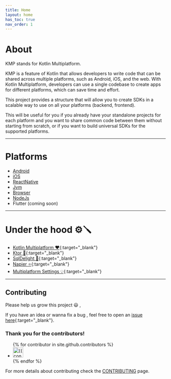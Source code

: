 ```yaml
---
title: Home
layout: home
has_toc: true
nav_order: 1
---
```


# About

KMP stands for Kotlin Multiplatform.

KMP is a feature of Kotlin that allows developers to write code that can be shared across multiple platforms, such as Android, iOS, and the web. With Kotlin Multiplatform, developers can use a single codebase to create apps for different platforms, which can save time and effort.

This project provides a structure that will allow you to create SDKs in a scalable way to use on all your platforms (backend, frontend). 

This will be useful for you if you already have your standalone projects for each platform and you want to share common code between them without starting from scratch, or if you want to build universal SDKs for the supported platforms.

---

# Platforms

* [Android](../platforms/android)
* [iOS](../platforms/ios)
* [ReactNative](../platforms/react_native)
* [Jvm](../platforms/jvm)
* [Browser](../platforms/browser)
* [NodeJs](../platforms/nodejs)
* Flutter (coming soon)

---

# Under the hood ⚙️🪛

* [Kotlin Multiplatform ❤️](https://kotlinlang.org/docs/multiplatform.html){:target="_blank"}
* [Ktor 🚀](https://ktor.io){:target="_blank"} 
* [SqlDelight 💪](https://cashapp.github.io/sqldelight){:target="_blank"} 
* [Napier ⭐](https://github.com/AAkira/Napier){:target="_blank"}
* [Multiplatform Settings 💡](https://github.com/russhwolf/multiplatform-settings){:target="_blank"}

---

## Contributing

Please help us grow this project 😃 ,

If you have an idea or wanna fix a bug , feel free to open an [issue here](https://github.com/telereso/kmp-core/issues){:target="_blank"}.


### Thank you for the contributors!

<ul class="list-style-none">
{% for contributor in site.github.contributors %}
  <li class="d-inline-block mr-1">
     <a href="{{ contributor.html_url }}"><img src="{{ contributor.avatar_url }}" width="32" height="32" alt="{{ contributor.login }}"></a>
  </li>
{% endfor %}
</ul>

For more details about contributing
check the [CONTRIBUTING](https://github.com/telereso/kmp-core/blob/main/CONTRIBUTING.md) page.